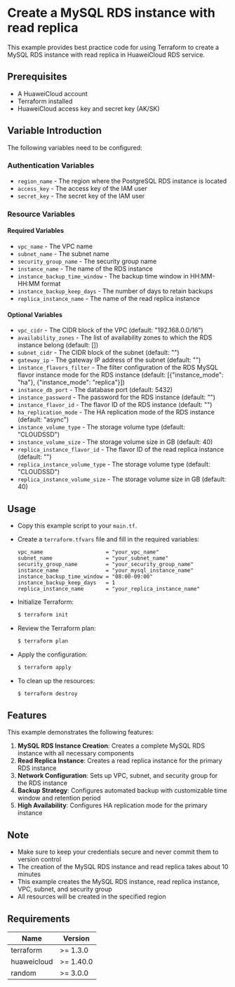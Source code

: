 # Create a MySQL RDS instance with read replica

This example provides best practice code for using Terraform to create a MySQL RDS instance with read replica in
HuaweiCloud RDS service.

## Prerequisites

* A HuaweiCloud account
* Terraform installed
* HuaweiCloud access key and secret key (AK/SK)

## Variable Introduction

The following variables need to be configured:

### Authentication Variables

* `region_name` - The region where the PostgreSQL RDS instance is located
* `access_key` - The access key of the IAM user
* `secret_key` - The secret key of the IAM user

### Resource Variables

#### Required Variables

* `vpc_name` - The VPC name
* `subnet_name` - The subnet name
* `security_group_name` - The security group name
* `instance_name` - The name of the RDS instance
* `instance_backup_time_window` - The backup time window in HH:MM-HH:MM format
* `instance_backup_keep_days` - The number of days to retain backups
* `replica_instance_name` - The name of the read replica instance

#### Optional Variables

* `vpc_cidr` - The CIDR block of the VPC (default: "192.168.0.0/16")
* `availability_zones` - The list of availability zones to which the RDS instance belong (default: [])
* `subnet_cidr` - The CIDR block of the subnet (default: "")
* `gateway_ip` - The gateway IP address of the subnet (default: "")
* `instance_flavors_filter` - The filter configuration of the RDS MySQL flavor instance mode for the RDS instance
  (default: [{"instance_mode": "ha"}, {"instance_mode": "replica"}])
* `instance_db_port` - The database port (default: 5432)
* `instance_password` - The password for the RDS instance (default: "")
* `instance_flavor_id` - The flavor ID of the RDS instance (default: "")
* `ha_replication_mode` - The HA replication mode of the RDS instance (default: "async")
* `instance_volume_type` - The storage volume type (default: "CLOUDSSD")
* `instance_volume_size` - The storage volume size in GB (default: 40)
* `replica_instance_flavor_id` - The flavor ID of the read replica instance (default: "")
* `replica_instance_volume_type` - The storage volume type (default: "CLOUDSSD")
* `replica_instance_volume_size` - The storage volume size in GB (default: 40)

## Usage

* Copy this example script to your `main.tf`.

* Create a `terraform.tfvars` file and fill in the required variables:

  ```hcl
  vpc_name                    = "your_vpc_name"
  subnet_name                 = "your_subnet_name"
  security_group_name         = "your_security_group_name"
  instance_name               = "your_mysql_instance_name"
  instance_backup_time_window = "08:00-09:00"
  instance_backup_keep_days   = 1
  replica_instance_name       = "your_replica_instance_name"
  ```

* Initialize Terraform:

  ```bash
  $ terraform init
  ```

* Review the Terraform plan:

  ```bash
  $ terraform plan
  ```

* Apply the configuration:

  ```bash
  $ terraform apply
  ```

* To clean up the resources:

  ```bash
  $ terraform destroy
  ```

## Features

This example demonstrates the following features:

1. **MySQL RDS Instance Creation**: Creates a complete MySQL RDS instance with all necessary components
2. **Read Replica Instance**: Creates a read replica instance for the primary RDS instance
3. **Network Configuration**: Sets up VPC, subnet, and security group for the RDS instance
4. **Backup Strategy**: Configures automated backup with customizable time window and retention period
5. **High Availability**: Configures HA replication mode for the primary instance

## Note

* Make sure to keep your credentials secure and never commit them to version control
* The creation of the MySQL RDS instance and read replica takes about 10 minutes
* This example creates the MySQL RDS instance, read replica instance, VPC, subnet, and security group
* All resources will be created in the specified region

## Requirements

| Name | Version |
| ---- | ---- |
| terraform | >= 1.3.0 |
| huaweicloud | >= 1.40.0 |
| random | >= 3.0.0 |
